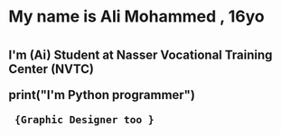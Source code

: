 <h1> My name is Ali Mohammed , 16yo <h1>
  
 <h2> I'm (Ai) Student at Nasser Vocational Training Center (NVTC)
   
   print("I'm Python programmer")
    
     {Graphic Designer too }

